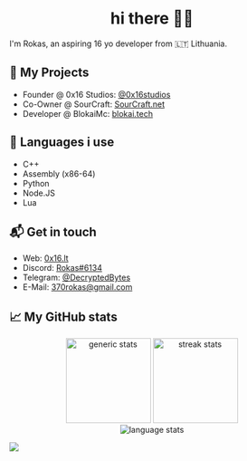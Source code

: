 <h1 align ="center">
  hi there 👋🏻
</h1>


I'm Rokas, an aspiring 16 yo developer from 🇱🇹 Lithuania.

## 🔧 My Projects
- Founder @ 0x16 Studios: [@0x16studios][0x16studios]
- Co-Owner @ SourCraft: [SourCraft.net][sourcraft]
- Developer @ BlokaiMc: [blokai.tech][blokai]

## 📜 Languages i use
- C++
- Assembly (x86-64)
- Python
- Node.JS
- Lua

## 📬 Get in touch
- Web: [0x16.lt][1]
- Discord: [Rokas#6134][2]
- Telegram: [@DecryptedBytes][3]
- E-Mail: [370rokas@gmail.com][4]

## 📈 My GitHub stats
<p align="center">
    <img height="150em" src="https://github-readme-stats.vercel.app/api?username=370rokas&theme=nord&show_icons=true" alt="generic stats">
    <img height="150em" src="https://github-readme-streak-stats.herokuapp.com?user=370rokas&&theme=nord&show_icons=true" alt="streak stats"/>
    <br>
    <img src="https://github-readme-stats.vercel.app/api/top-langs/?username=370rokas&theme=nord&show_icons=true" alt="language stats">
</p>

[1]: https://0x16.lt/
[2]: https://discord.com/users/851859069987323904
[3]: https://t.me/DecryptedBytes
[4]: mailto:370rokas@gmail.com

[0x16studios]: https://github.com/0x16studios/
[sourcraft]: https://sourcraft.net/
[blokai]: https://blokai.tech/

![](https://hit.yhype.me/github/profile?user_id=58791226)

